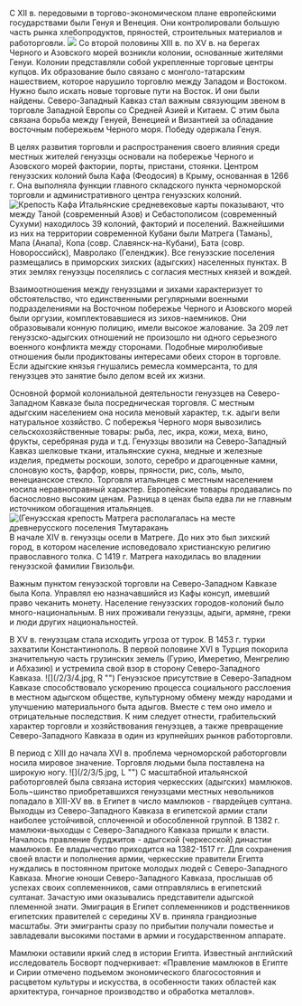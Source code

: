 С ХII в. передовыми в торгово-экономическом плане европейскими государствами были Генуя и Венеция. Они контролировали большую часть рынка хлебопродуктов, пряностей, строительных материалов и работорговли. 
![](/2/3/1.jpg "")
Со второй половины ХIII в. по ХV в. на берегах Черного и Азовского морей возникли колонии, основанные жителями Генуи. Колонии представляли собой укрепленные торговые центры купцов. Их образование было связано с монголо-татарским нашествием, которое нарушило торговлю между Западом и Востоком. Нужно было искать новые торговые пути на Восток. И они были найдены. Северо-Западный Кавказ стал важным связующим звеном в торговле Западной Европы со Средней Азией и Китаем. С этим была связана борьба между Генуей, Венецией и Византией за обладание восточным побережьем Черного моря. Победу одержала Генуя.

 В целях развития торговли и распространения своего влияния среди местных жителей генуэзцы основали на побережье Черного и Азовского морей фактории, порты, пристани, стоянки. Центром генуэзских колоний была Кафа (Феодосия) в Крыму, основанная в 1266 г. Она выполняла функции главного складского пункта черноморской торговли и административного центра генуэзских колоний. 
![](/2/3/2.jpg "Крепость Кафа")
Итальянские средневековые карты показывают, что между Таной (современный Азов) и Себастополисом (современный Сухуми) находилось 39 колоний, факторий и поселений. Важнейшими из них на территории современной Кубани были Матрега (Тамань), Мапа (Анапа), Копа (совр. Славянск-на-Кубани), Бата (совр. Новороссийск), Мавролако (Геленджик). Все генуэзские поселения размещались в приморских зихских (адыгских) населенных пунктах. В этих землях генуэзцы поселялись с согласия местных князей и вождей. 

Взаимоотношения между генуэзцами и зихами характеризует то обстоятельство, что единственными регулярными военными подразделениями на Восточном побережье Черного и Азовского морей были оргузии, комплектовавшиеся из зихов-наемников. Они образовывали конную полицию, имели высокое жалование. За 209 лет генуэзско-адыгских отношений не произошло ни одного серьезного военного конфликта между сторонами. Подобные миролюбивые отношения были продиктованы интересами обеих сторон в торговле. Если адыгские князья гнушались ремесла коммерсанта, то для генуэзцев это занятие было делом всей их жизни.

 Основной формой колониальной деятельности генуэзцев на Северо-Западном Кавказе была посредническая торговля. С местным адыгским населением она носила меновый характер, т.к. адыги вели натуральное хозяйство. С побережья Черного моря вывозились сельскохозяйственные товары: рыба, лес, икра, кожи, меха, вино, фрукты, серебряная руда и т.д.  Генуэзцы ввозили на Северо-Западный Кавказ шелковые ткани, итальянские сукна, медные и железные изделия, предметы роскоши, золото, серебро и драгоценные камни, слоновую кость, фарфор, ковры, пряности, рис, соль, мыло, венецианское стекло. Торговля итальянцев с местным населением носила неравноправный характер. Европейские товары продавались по баснословно высоким ценам. Разница в ценах была едва ли не главным источником обогащения итальянцев. 
![](/2/3/3.jpg "(Генуэсская крепость Матрега располагалась на месте древнерусского поселения Тмутаракань")
В начале XIV в. генуэзцы осели в Матреге. До них это был зихский город, в котором население исповедовало христианскую религию православного толка. С 1419 г. Матрега находилась во владении генуэзской фамилии Гвизольфи.

 Важным пунктом генуэзской торговли на Северо-Западном Кавказе была Копа. Управлял ею назначавшийся из Кафы консул, имевший право чеканить монету. Население генуэзских городов-колоний было много-национальным. В них проживали генуэзцы, адыги, армяне, греки и люди других национальностей. 

В ХV в. генуэзцам стала исходить угроза от турок. В 1453 г. турки захватили Константинополь. В первой половине ХVI в Турция покорила значительную часть грузинских земель (Гурию, Имеретию, Менгрелию и Абхазию) и устремила свой взор в сторону Северо-Западного Кавказа.
![](/2/3/4.jpg, R "")
 Генуэзское присутствие в Северо-Западном Кавказе способствовало ускорению процесса социального расслоения в местном адыгском обществе, культурному обмену между народами и улучшению материального быта адыгов. Вместе с тем оно имело и отрицательные последствия. К ним следует отнести, грабительский характер торговли и хозяйствования генуэзцев, а также превращение Северо-Западного Кавказа в один из крупнейших рынков работорговли. 

В период с ХIII до начала ХVI в. проблема черноморской работорговли носила мировое значение. Торговля людьми была поставлена на широкую ногу. 
![](/2/3/5.jpg, L "")
С масштабной итальянской работорговлей была связана история   черкесских (адыгских) мамлюков. Боль¬шинство приобретавшихся генуэзцами местных невольников попадало в XIII-XV вв. в Египет в число мамлюков - гвардейцев султана. Выходцы из Северо-Западного Кавказа в египетской армии стали наиболее устойчивой, сплоченной и обособленной группой. В 1382 г. мамлюки-выходцы с Северо-Западного Кавказа пришли к власти. Началось правление бурджитов - адыгской (черкесской) династии мамлюков. Ее владычество приходится на 1382-1517 гг. Для сохранения своей власти и пополнения армии, черкесские правители Египта нуждались в постоянном притоке молодых людей с Северо-Западного Кавказа. Многие юноши Северо-Западного Кавказа, прослышав об успехах своих соплеменников, сами отправлялись в египетский султанат. Зачастую ими оказывались представители адыгской племенной знати. Эмиграция в Египет соплеменников и родственников египетских правителей с середины ХV в. приняла грандиозные масштабы. Эти эмигранты сразу по прибытии получали поместье и завладевали высокими постами в армии и государственном аппарате. 

Мамлюки оставили яркий след в истории Египта. Известный английский исследователь Босворт подчеркивает: «Правление мамлюков в Египте и Сирии отмечено подъемом экономического благосостояния и расцветом культуры и искусства, в особенности таких областей как архитектура, гончарное производство и обработка металлов». 